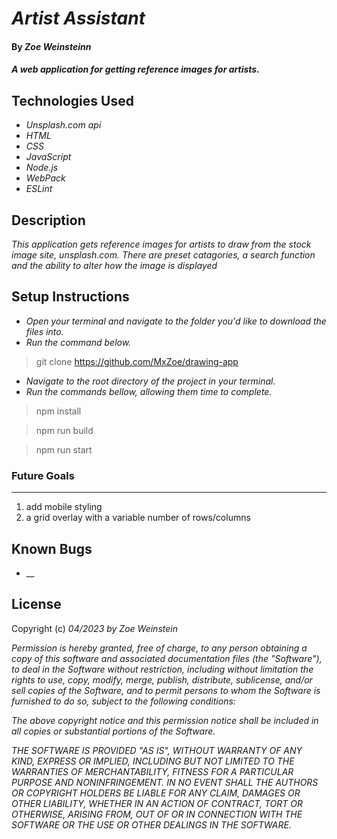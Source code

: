 # _Artist Assistant_

#### By _**Zoe Weinsteinn**_

#### _A web application for getting reference images for artists._
## Technologies Used
* _Unsplash.com api_
* _HTML_
* _CSS_
* _JavaScript_
* _Node.js_
* _WebPack_
* _ESLint_

## Description

_This application gets reference images for artists to draw from the stock image site, unsplash.com. There are preset catagories, a search function and the ability to alter how the image is displayed_

## Setup Instructions

* _Open your terminal and navigate to the folder you'd like to download the files into._
* _Run the command below._
> git clone https://github.com/MxZoe/drawing-app
* _Navigate to the root directory of the project in your terminal._
* _Run the commands bellow, allowing them time to complete._
> npm install

> npm run build

> npm run start
### Future Goals
___
1. add mobile styling
2. a grid overlay with a variable number of rows/columns

## Known Bugs

* __

## License

Copyright (c) _04/2023_ _by Zoe Weinstein_


_Permission is hereby granted, free of charge, to any person obtaining a copy of this software and associated documentation files (the "Software"), to deal in the Software without restriction, including without limitation the rights to use, copy, modify, merge, publish, distribute, sublicense, and/or sell copies of the Software, and to permit persons to whom the Software is furnished to do so, subject to the following conditions:_

_The above copyright notice and this permission notice shall be included in all copies or substantial portions of the Software._

_THE SOFTWARE IS PROVIDED "AS IS", WITHOUT WARRANTY OF ANY KIND, EXPRESS OR IMPLIED, INCLUDING BUT NOT LIMITED TO THE WARRANTIES OF MERCHANTABILITY, FITNESS FOR A PARTICULAR PURPOSE AND NONINFRINGEMENT. IN NO EVENT SHALL THE AUTHORS OR COPYRIGHT HOLDERS BE LIABLE FOR ANY CLAIM, DAMAGES OR OTHER LIABILITY, WHETHER IN AN ACTION OF CONTRACT, TORT OR OTHERWISE, ARISING FROM, OUT OF OR IN CONNECTION WITH THE SOFTWARE OR THE USE OR OTHER DEALINGS IN THE SOFTWARE._